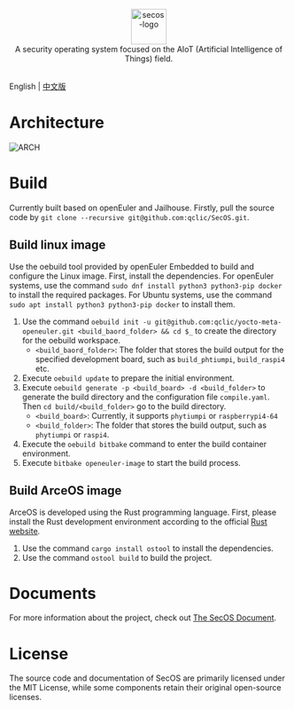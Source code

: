 <p align="center">
    <img src="https://qclic.github.io/images/site/logo.svg" alt="secos-logo" width="64"><br>
    A security operating system focused on the AIoT (Artificial Intelligence of Things) field.<br/>
    <br/>
</p>

English | [中文版](README_CN.md)

# Architecture
![ARCH](https://qclic.github.io/images/homepage/secos.arch.svg)

# Build
Currently built based on openEuler and Jailhouse. Firstly, pull the source code by `git clone --recursive git@github.com:qclic/SecOS.git`.

## Build linux image
Use the oebuild tool provided by openEuler Embedded to build and configure the Linux image. First, install the dependencies. For openEuler systems, use the command `sudo dnf install python3 python3-pip docker` to install the required packages. For Ubuntu systems, use the command `sudo apt install python3 python3-pip docker` to install them.
1. Use the command `oebuild init -u git@github.com:qclic/yocto-meta-openeuler.git <build_baord_folder> && cd $_` to create the directory for the oebuild workspace.
    - `<build_baord_folder>`: The folder that stores the build output for the specified development board, such as `build_phtiumpi`, `build_raspi4` etc.
2. Execute `oebuild update` to prepare the initial environment.
3. Execute `oebuild generate -p <build_board> -d <build_folder>` to generate the build directory and the configuration file `compile.yaml`. Then `cd build/<build_folder>` go to the build directory.
    - `<build_board>`: Currently, it supports `phytiumpi` or `raspberrypi4-64`
    - `<build_folder>`: The folder that stores the build output, such as `phytiumpi` or `raspi4`.
4. Execute the `oebuild bitbake` command to enter the build container environment.
5. Execute `bitbake openeuler-image` to start the build process.

## Build ArceOS image
ArceOS is developed using the Rust programming language. First, please install the Rust development environment according to the official [Rust website](https://www.rust-lang.org/).

1. Use the command `cargo install ostool` to install the dependencies.
2. Use the command `ostool build` to build the project.

# Documents

For more information about the project, check out [The SecOS Document](https://qclic.github.io/).

# License

The source code and documentation of SecOS are primarily licensed under the MIT License, while some components retain their original open-source licenses.
